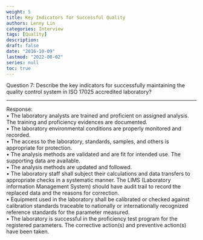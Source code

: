 ```yaml
---
weight: 5
title: Key Indicators for Successful Quality
authors: Lenny Lin
categories: Interview
tags: [Quality]
description: 
draft: false
date: "2016-10-09"
lastmod: "2022-08-02"
series: null
toc: true
---
```


Question 7: Describe the key indicators for successfully maintaining the quality control system in ISO 17025 accredited laboratory?  
<!--more-->

---
Response:  
•	The laboratory analysts are trained and proficient on assigned analysis.  The training and proficiency evidences are documented.  
•	The laboratory environmental conditions are properly monitored and recorded.  
•	The access to the laboratory, standards, samples, and others is appropriate for protection.  
•	The analysis methods are validated and are fit for intended use.  The supporting data are available.  
•	The analysis methods are updated and followed.  
•	The laboratory staff shall subject their calculations and data transfers to appropriate checks in a systematic manner.  The LIMS (Laboratory information Management System) should have audit trail to record the replaced data and the reasons for correction.  
•	Equipment used in the laboratory shall be calibrated or checked against calibration standards traceable to nationally or internationally recognized reference standards for the parameter measured.  
•	The laboratory is successful in the proficiency test program for the registered parameters.  The corrective action(s) and preventive action(s) have been taken.  


